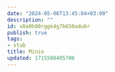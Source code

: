 ```yaml
---
date: "2024-05-06T13:45:04+03:00"
description: ""
id: v8a0h00rggk4g7b650adu6r
publish: true
tags:
- stub
title: Minio
updated: 1715508405700
---
```

